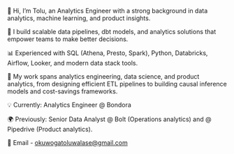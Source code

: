 👋 Hi, I’m Tolu, an Analytics Engineer with a strong background in data analytics, machine learning, and product insights.

🔧 I build scalable data pipelines, dbt models, and analytics solutions that empower teams to make better decisions.

📊 Experienced with SQL (Athena, Presto, Spark), Python, Databricks, Airflow, Looker, and modern data stack tools.

🧩 My work spans analytics engineering, data science, and product analytics, from designing efficient ETL pipelines to building causal inference models and cost-savings frameworks.

💡 Currently: Analytics Engineer @ Bondora

🌍 Previously: Senior Data Analyst @ Bolt (Operations analytics) and @ Pipedrive (Product analytics).

📩 Email - okuwogatoluwalase@gmail.com

